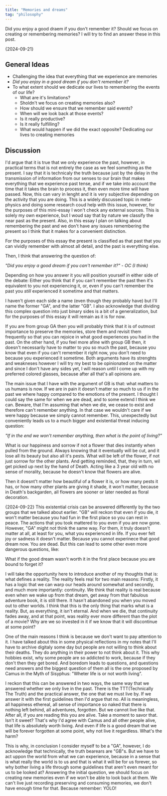 ```yaml
---
title: "Memories and dreams"
tag: "philosophy"
---
```


Did you enjoy a good draem if you don't remember it? Should we focus on creating or remembering memories? I will try to find an answer these in this post.

<!--more-->

{2024-09-21}
## General Ideas

- Challenging the idea that everything that we experience are memories
- *Did you enjoy in a good dream if you don't remember it?*
- To what extent should we dedicate our lives to remembering the events of our life?
	- What are it's limitations?
	- Sholdn't we focus on creating memories also?
	- How should we ensure that we remember said events?
	- When will we look back at those events?
	- Is it really productive?
	- Is it really fulfilling?
	- What would happen if we did the exact opposite? Dedicating our lives to creating memories

## Discussion

I'd argue that it is true that we only experience the past, however, in practical terms that is not entirely the case as we feel something as the present. I say that it is technicaly the truth because just by the delay in the transmission of information from our senses to our brain that makes everything that we experience past tense, and if we take into account the time that it takes the brain to process it, then even more time will have passed. Now, this can vary in lenght and it is very subjective depending on the activity that you are doing. This is a widely discussed topic in meta-physics and doing some research coud help with this issue, however, for the purposes of this mini-essay I won't check any external sources. This is solely my own experience, but I woud say that by nature we classify the near past as the present. Also, in this essay I plan on talking about remembering the past and we don't have any issues remembering the present so I think that it makes for a convenient distinction. 

For the purposes of this essay the present is classified as that past that you can vividly remember with almost all detail, and the past is everything else.

Then, I think that answering the question of:

_"Did you enjoy a good dream if you can't remember it?"
	- OC (I think)_

Depending on how you answer it you will position yourself in either side of the debate: Either you think that if you can't remember the past then it's equivalent to you not experiencing it, or, even if you can't remember the past you _still_ experienced it sometime and that matters.

I haven't given each side a name (even though they probably have) but I'll name the former "GA", and the latter "GB". I also acknowledge that dividing this complex question into just binary sides is a bit of a generalization, but for the purposes of this essay it will remain as it is for now.

If you are from group GA then you will probably think that it is of outmost importance to preserve the memories, store them and revisit them frequently so that you can rejoice in what good experiences you had in the past. On the other hand, if you feel more afine with group GB then, it doesn't necessarily have to matter to you so much the past, because you know that even if you can't remember it right now, you don't need to because you experienced it sometime. Both arguments have its strenghts and weakneses however I will try my best to be opinionated on the matter and since I don't have any sides yet, I will reason until I come up with my preferred colored glasses, because after all that's all opinions are.

The main issue that I have with the argument of GB is that: what matters to us humans is now. If we are in pain it doesn't matter so much to us if in the past we where happy compared to the emotions of the present. I thought I could say the same for when we are dead, and to some extend I think we can. Beware, that I'm assuming that when we die, we cease to exist and therefore can't remember anything. In that case we wouldn't care if we were happy because we simply cannot remember. This, unexpectedly but conveniently leads us to a much bigger and existential threat inducing question: 

_"If in the end we won't remember anything, then what is the point of living?"_

What is our happiness and sorrow if not a flower that dies instantly when pulled from the ground. Always knowing that it eventually will be cut, and it lose all its beauty but also all it's pests. What will be left of the flower, if not just sorrow for the other plants. And getting reminded, that, they in turn, wil get picked up next by the hand of Death. Acting like a 3 year old with no sense of morality, because he doesn't know that flowers are alive.  

Then it doesnt't matter how beautiful of a flower it is, or how many pests it has, or how many other plants are giving it shade, it won't matter, because in Death's backgarden, all flowers are sooner or later needed as floral decoration. 

{2024-09-22}
This existential crisis can be answered differently by the two groups that we talked about earlier. "GB" will reckon that even if you die, it won't  matter because you had fun in the first place so you can rest in peace. The actions that you took mattered to you even if you are now gone. However, "GA" might not think the same way. For them, it truly doesn't matter at all, at least for you, what you experienced in life. If you ever felt joy or sadness it doesn't matter. Because you cannot experinece that good dream now. You are dead. But this can lead to some other even more dangerous questions, like:

What if the good dream wasn't worth it in the first place because you are bound to forget it?

I will take the opportunity here to introduce another of my thoughts that is: what defines a reality. The reality feels real for two main reasons: Firstly, it has a logic that we can warp our heads around somewhat  and secondly, and much more importantly: continuity. We think that reality is real because even when we wake up from that dream, get away from that fabulous adventure book, it is still there. It hasn't abandoned you when you moved out to other worlds. I think that this is the only thing that marks what is a reality. But, as everything, it isn't eternal. And when we die, that continuity fades away, and at that point, was reality ever more different than the plot of a movie? Why are we so invested in it if we know that it will discontinue at some point?

One of the main reasons I think is because we don't want to pay attention to it. I have talked about this in some physical reflections in my notes that I'll have to archive digitaly some day but people are not willing to think about their deaths. They do anything in their power to not think about it. This why hobbies exist, why some people are so addicted to work, because if they don't then they get bored. And boredom leads to questions, and questions need answers and the biggest question of them  all is the one proposed by Camus in the Myth of Sisyphus: "Wheter life is or not worth living". 

I reckon that this can be answered in two ways, the same way that we answered whether we only live in the past. There is the TTT(Technically The Truth) and the practical answer, the one that we must live by. If we answer it with the first guidelines then I'd argue that no. All is meaningless, all happiness ethereal, all sense of importance so naked that there is nothing left  behind, all adventures, forgotten. But we cannot live like that. After all, if you are reading this you are alive. Take a moment to savor that. Isn't it sweet? That's why I'd agree with Camus and all other people alive, that life is absolutely worth living.  And even if life is a good dream that we will be forever forgotten at some point, why not live it regardless. What's the harm?

This is why, in conclusion I consider myself to be a "GA", however, I do acknowledge that technically, the truth bearears are "GB"s. But we have to act uppon the world from what we can experience, because in a sense that is what really the world is to us and that is what it will be for us forever, so why bother living a life through some guidelines that aren't even meant for us to be looked at? Answering the initial question, we should focus on creating new memories even if we won't be able to look back at them. We can't live just recording preserving and consuming memories, we don't have enough time for that. Because remember: YOLO!
